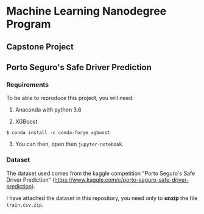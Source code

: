 # Machine Learning Nanodegree Program

## Capstone Project

## Porto Seguro's Safe Driver Prediction

### Requirements

To be able to reproduce this project, you will need:

1. Anaconda with python 3.6

2. XGBoost

```
$ conda install -c conda-forge xgboost
```

3. You can then, open then `jupyter-notebook`.

### Dataset

The dataset used comes from the kaggle competition "Porto Seguro's Safe Driver Prediction" (https://www.kaggle.com/c/porto-seguro-safe-driver-prediction).

I have attached the dataset in this repository, you need only to **unzip** the file `train.csv.zip`.

